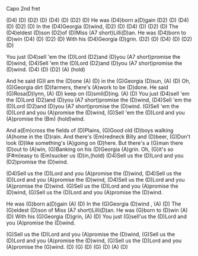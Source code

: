 Capo 2nd fret

(D4) (D) (D2) (D) (D4) (D) (D2) (D)
He was (D4)born a(D)gain (D2) (D) (D4) (D) (D2) (D)
In the (D4)Georgia (D)wind,  (D2) (D) (D4) (D) (D2) (D)
The (D4)eldest (D)son (D2)of (D)Miss (A7 short)Lilli(D)an.
He was (D4)born to (D)win  (D4) (D) (D2) (D)
With his (D4)Georgia (D)grin. (D2) (D) (D4) (D) (D2) (D)

You just (D4)sell 'em the (D)Lord (D2)and (D)you (A7 short)promise the (D)wind,
(D4)Sell 'em the (D)Lord (D2)and (D)you (A7 short)promise the (D)wind.
(D4) (D) (D2) (A) (hold)

And he said (G)I am the (D)one (A) (D) in the (G)Georgia (D)sun, (A) (D)
Oh, (G)Georgia dirt (D)farmers, there's (A)work to be (D)done.
He said (G)Rosa(D)lynn, (A) (D) keep on (G)smil(D)ing. (A) (D)
You just (D4)sell 'em the (D)Lord (D2)and (D)you (A7 short)promise the (D)wind,
(D4)Sell 'em the (D)Lord (D2)and (D)you (A7 short)promise the (D)wind.
(G)Sell 'em the (D)Lord and you (A)promise the (D)wind,
(G)Sell 'em the (D)Lord and you (A)promise the (Bm) (hold)wind.

And a(Em)cross the fields of (D)Plains,
(G)Good old (D)boys walking (A)home in the (D)rain.
And there's (Em)redneck Billy and (D)beer,
(G)Don't look (D)like something's (A)going on (D)here.
But there's a (G)man there (D)out to (A)win,
(G)Banking on his (D)Georgia (A)grin.
Oh, (G)it's so (F#m)easy to (Em)sucker us (D)in,(hold)
(D4)Sell us the (D)Lord and you (D2)promise the (D)wind.

(D4)Sell us the (D)Lord and you (A)promise the (D)wind,
(D4)Sell us the (D)Lord and you (A)promise the (D)wind,
(D4)Sell us the (D)Lord and you (A)promise the (D)wind.
(G)Sell us the (D)Lord and you (A)promise the (D)wind,
(G)Sell us the (D)Lord and you (A)promise the (D)wind.

He was (G)born a(D)gain (A) (D)
In the (G)Georgia (D)wind , (A) (D)
The (G)eldest (D)son of Miss (A7 short)Lilli(D)an.
He was (G)born to (D)win (A) (D)
With his (G)Georgia (D)grin, (A) (D)
You just (G)sell'us the (D)Lord and you (A)promise the (D)wind.

(G)Sell us the (D)Lord and you (A)promise the (D)wind,
(G)Sell us the (D)Lord and you (A)promise the (D)wind,
(G)Sell us the (D)Lord and you (A)promise the (G)wind. (D)
(G) (D)  (G) (D) (A) (D)
